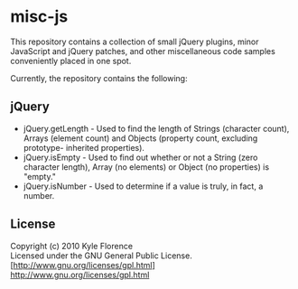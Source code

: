 # misc-js
This repository contains a collection of small jQuery plugins, minor JavaScript
and jQuery patches, and other miscellaneous code samples conveniently placed in
one spot.

Currently, the repository contains the following:

## jQuery

*   jQuery.getLength - Used to find the length of Strings (character count),
    Arrays (element count) and Objects (property count, excluding prototype-
    inherited properties).
*   jQuery.isEmpty - Used to find out whether or not a String (zero character
    length), Array (no elements) or Object (no properties) is "empty."
*   jQuery.isNumber - Used to determine if a value is truly, in fact, a number.

## License
Copyright (c) 2010 Kyle Florence  
Licensed under the GNU General Public License.  
[http://www.gnu.org/licenses/gpl.html] http://www.gnu.org/licenses/gpl.html